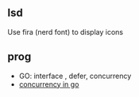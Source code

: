 ## lsd

Use fira (nerd font) to display icons

## prog

* GO: interface , defer, concurrency
* [concurrency in go](https://www.boot.dev/lessons/ae21fb67-6443-4b43-b569-14b452872311)
